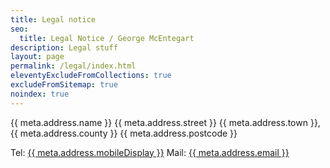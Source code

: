 ```yaml
---
title: Legal notice
seo:
  title: Legal Notice / George McEntegart
description: Legal stuff
layout: page
permalink: /legal/index.html
eleventyExcludeFromCollections: true
excludeFromSitemap: true
noindex: true
---
```


{{ meta.address.name }}
{{ meta.address.street }}
{{ meta.address.town }}, {{ meta.address.county }}
{{ meta.address.postcode }}

Tel: <a href="tel:{{ meta.address.mobileCall }}">{{ meta.address.mobileDisplay }}</a>
Mail: <a href="mailto:{{ meta.address.email }}">{{ meta.address.email }}</a>
